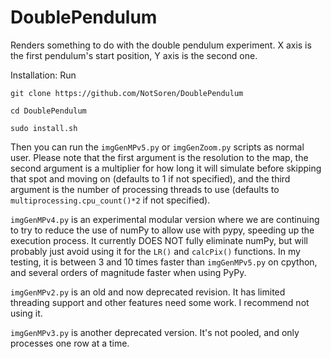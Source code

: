 # DoublePendulum
Renders something to do with the double pendulum experiment. X axis is the first pendulum's start position, Y axis is the second one. 

Installation:
Run 

`git clone https://github.com/NotSoren/DoublePendulum`

`cd DoublePendulum`

`sudo install.sh`

Then you can run the `imgGenMPv5.py` or `imgGenZoom.py` scripts as normal user. Please note that the first argument is the resolution to the map, the second argument is a multiplier for how long it will simulate before skipping that spot and moving on (defaults to 1 if not specified), and the third argument is the number of processing threads to use (defaults to `multiprocessing.cpu_count()*2` if not specified). 

`imgGenMPv4.py` is an experimental modular version where we are continuing to try to reduce the use of numPy to allow use with pypy, speeding up the execution process. It currently DOES NOT fully eliminate numPy, but will probably just avoid using it for the `LR()` and `calcPix()` functions. In my testing, it is between 3 and 10 times faster than `imgGenMPv5.py` on cpython, and several orders of magnitude faster when using PyPy. 

`imgGenMPv2.py` is an old and now deprecated revision. It has limited threading support and other features need some work. I recommend not using it. 

`imgGenMPv3.py` is another deprecated version. It's not pooled, and only processes one row at a time. 
